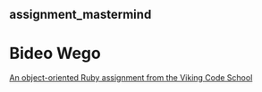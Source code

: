 ## assignment_mastermind

# Bideo Wego

[An object-oriented Ruby assignment from the Viking Code School](http://www.vikingcodeschool.com)
